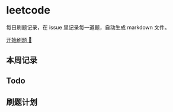 # leetcode
每日刷题记录，在 issue 里记录每一道题，自动生成 markdown 文件。

[开始刷题 💪](https://github.com/winterggg/leetcode/issues/new/choose)

## 本周记录

<!-- weekly -->

## Todo

<!-- todo -->

## 刷题计划

<!-- plan -->

